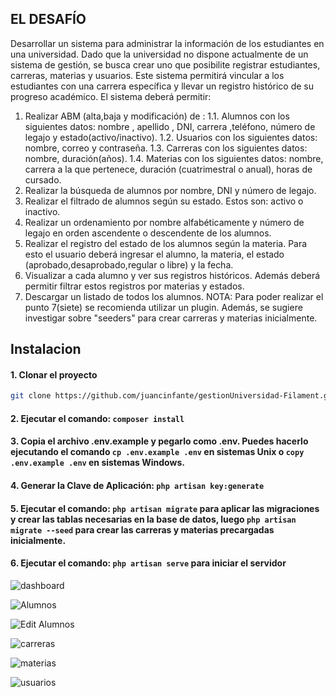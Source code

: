 ## EL DESAFÍO
Desarrollar un sistema para administrar la información
de los estudiantes en una universidad. Dado que la universidad no dispone actualmente
de un sistema de gestión, se busca crear uno que posibilite registrar
estudiantes, carreras, materias y usuarios. Este sistema permitirá vincular a los estudiantes
con una carrera específica y llevar un registro histórico de su progreso académico.
El sistema deberá permitir:
1. Realizar ABM (alta,baja y modificación) de :
1.1. Alumnos con los siguientes datos: nombre , apellido , DNI,
carrera ,teléfono, número de legajo y estado(activo/inactivo).
1.2. Usuarios con los siguientes datos: nombre, correo y contraseña.
1.3. Carreras con los siguientes datos: nombre, duración(años).
1.4. Materias con los siguientes datos: nombre, carrera a la que pertenece, duración (cuatrimestral o anual), horas de cursado.
2. Realizar la búsqueda de alumnos por nombre, DNI y número de legajo.
3. Realizar el filtrado de alumnos según su estado. Estos son: activo o inactivo.
4. Realizar un ordenamiento por nombre alfabéticamente y número de legajo en orden ascendente o descendente de los alumnos.
5. Realizar el registro del estado de los alumnos según la materia. Para esto el usuario deberá ingresar el alumno, la materia, el estado (aprobado,desaprobado,regular o libre) y la fecha.
6. Visualizar a cada alumno y ver sus registros históricos. Además deberá permitir filtrar estos registros por materias y estados.
7. Descargar un listado de todos los alumnos.
NOTA: Para poder realizar el punto 7(siete) se recomienda utilizar un plugin. Además, se sugiere investigar sobre "seeders" para crear carreras y materias inicialmente.

## Instalacion

#### 1. Clonar el proyecto
```bash
git clone https://github.com/juancinfante/gestionUniversidad-Filament.git
```

#### 2. Ejecutar el comando: `composer install`

#### 3. Copia el archivo .env.example y pegarlo como .env. Puedes hacerlo ejecutando el comando `cp .env.example .env` en sistemas Unix o `copy .env.example .env` en sistemas Windows.

#### 4. Generar la Clave de Aplicación: `php artisan key:generate`

#### 5. Ejecutar el comando: `php artisan migrate` para aplicar las migraciones y crear las tablas necesarias en la base de datos, luego `php artisan migrate --seed` para crear las carreras y materias precargadas inicialmente.

#### 6. Ejecutar el comando: `php artisan serve` para iniciar el servidor

![dashboard](https://github.com/juancinfante/gestionUniversidad-Filament/assets/48840855/6f052371-e26e-4fce-b8db-ea6fb1a15e2e)

![Alumnos](https://github.com/juancinfante/gestionUniversidad-Filament/assets/48840855/653d3ab9-c890-482d-9fa1-7ed606395e6a)

![Edit Alumnos](https://github.com/juancinfante/gestionUniversidad-Filament/assets/48840855/f3ff86e8-9fd7-4acf-b8a5-48287dde7911)

![carreras](https://github.com/juancinfante/gestionUniversidad-Filament/assets/48840855/078afe69-04e8-4871-bdd1-8b1801b310bb)

![materias](https://github.com/juancinfante/gestionUniversidad-Filament/assets/48840855/8fc40d1a-b050-42e8-b739-67840853f5c1)

![usuarios](https://github.com/juancinfante/gestionUniversidad-Filament/assets/48840855/22f072c8-b994-4b15-b842-294fc77154ed)



